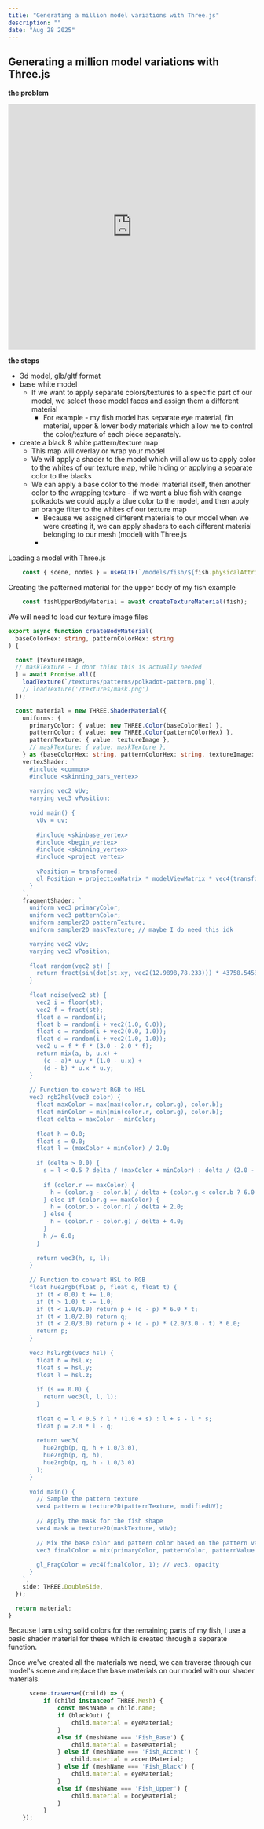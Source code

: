 ```yaml
---
title: "Generating a million model variations with Three.js"
description: ""
date: "Aug 28 2025"
---
```


## Generating a million model variations with Three.js

**the problem**


  <iframe 
      src="http://localhost:5173/embed/fish-showcase" 
      width="100%" 
      height="500" 
      frameborder="0"
      title="Fish Game Showcase"
      allowTransparency="true"
  ></iframe>

**the steps**
- 3d model, glb/gltf format
- base white model
  - If we want to apply separate colors/textures to a specific part of our model, we select those model faces and assign them a different material
    - For example - my fish model has separate eye material, fin material, upper & lower body materials which allow me to control the color/texture of each piece separately.
- create a black & white pattern/texture map
  - This map will overlay or wrap your model
  - We will apply a shader to the model which will allow us to apply color to the whites of our texture map, while hiding or applying a separate color to the blacks
  - We can apply a base color to the model material itself, then another color to the wrapping texture - if we want a blue fish with orange polkadots we could apply a blue color to the model, and then apply an orange filter to the whites of our texture map
    - Because we assigned different materials to our model when we were creating it, we can apply shaders to each different material belonging to our mesh (model) with Three.js
    - 


Loading a model with Three.js
```typescript
    const { scene, nodes } = useGLTF(`/models/fish/${fish.physicalAttributes.model}.glb`);
```

Creating the patterned material for the upper body of my fish example
```typescript
    const fishUpperBodyMaterial = await createTextureMaterial(fish);
```

We will need to load our texture image files 

```typescript
export async function createBodyMaterial(
  baseColorHex: string, patternColorHex: string
) {

  const [textureImage, 
  // maskTexture - I dont think this is actually needed
  ] = await Promise.all([
    loadTexture(`/textures/patterns/polkadot-pattern.png`),
    // loadTexture('/textures/mask.png')
  ]);

  const material = new THREE.ShaderMaterial({
    uniforms: {
      primaryColor: { value: new THREE.Color(baseColorHex) },
      patternColor: { value: new THREE.Color(patternCOlorHex) },
      patternTexture: { value: textureImage },
      // maskTexture: { value: maskTexture },
    } as {baseColorHex: string, patternColorHex: string, textureImage: THREE.Texture},
    vertexShader: `
      #include <common>
      #include <skinning_pars_vertex>
      
      varying vec2 vUv;
      varying vec3 vPosition;
      
      void main() {
        vUv = uv;
        
        #include <skinbase_vertex>
        #include <begin_vertex>
        #include <skinning_vertex>
        #include <project_vertex>
        
        vPosition = transformed;
        gl_Position = projectionMatrix * modelViewMatrix * vec4(transformed, 1.0);
      }
    `,
    fragmentShader: `
      uniform vec3 primaryColor;
      uniform vec3 patternColor;
      uniform sampler2D patternTexture;
      uniform sampler2D maskTexture; // maybe I do need this idk

      varying vec2 vUv;
      varying vec3 vPosition;
      
      float random(vec2 st) {
        return fract(sin(dot(st.xy, vec2(12.9898,78.233))) * 43758.5453123);
      }
      
      float noise(vec2 st) {
        vec2 i = floor(st);
        vec2 f = fract(st);
        float a = random(i);
        float b = random(i + vec2(1.0, 0.0));
        float c = random(i + vec2(0.0, 1.0));
        float d = random(i + vec2(1.0, 1.0));
        vec2 u = f * f * (3.0 - 2.0 * f);
        return mix(a, b, u.x) +
          (c - a)* u.y * (1.0 - u.x) +
          (d - b) * u.x * u.y;
      }
      
      // Function to convert RGB to HSL
      vec3 rgb2hsl(vec3 color) {
        float maxColor = max(max(color.r, color.g), color.b);
        float minColor = min(min(color.r, color.g), color.b);
        float delta = maxColor - minColor;
        
        float h = 0.0;
        float s = 0.0;
        float l = (maxColor + minColor) / 2.0;
        
        if (delta > 0.0) {
          s = l < 0.5 ? delta / (maxColor + minColor) : delta / (2.0 - maxColor - minColor);
          
          if (color.r == maxColor) {
            h = (color.g - color.b) / delta + (color.g < color.b ? 6.0 : 0.0);
          } else if (color.g == maxColor) {
            h = (color.b - color.r) / delta + 2.0;
          } else {
            h = (color.r - color.g) / delta + 4.0;
          }
          h /= 6.0;
        }
        
        return vec3(h, s, l);
      }
      
      // Function to convert HSL to RGB
      float hue2rgb(float p, float q, float t) {
        if (t < 0.0) t += 1.0;
        if (t > 1.0) t -= 1.0;
        if (t < 1.0/6.0) return p + (q - p) * 6.0 * t;
        if (t < 1.0/2.0) return q;
        if (t < 2.0/3.0) return p + (q - p) * (2.0/3.0 - t) * 6.0;
        return p;
      }
      
      vec3 hsl2rgb(vec3 hsl) {
        float h = hsl.x;
        float s = hsl.y;
        float l = hsl.z;
        
        if (s == 0.0) {
          return vec3(l, l, l);
        }
        
        float q = l < 0.5 ? l * (1.0 + s) : l + s - l * s;
        float p = 2.0 * l - q;
        
        return vec3(
          hue2rgb(p, q, h + 1.0/3.0),
          hue2rgb(p, q, h),
          hue2rgb(p, q, h - 1.0/3.0)
        );
      }
      
      void main() {
        // Sample the pattern texture
        vec4 pattern = texture2D(patternTexture, modifiedUV);
        
        // Apply the mask for the fish shape
        vec4 mask = texture2D(maskTexture, vUv);
  
        // Mix the base color and pattern color based on the pattern value
        vec3 finalColor = mix(primaryColor, patternColor, patternValue * mask.r);
        
        gl_FragColor = vec4(finalColor, 1); // vec3, opacity
      }
    `,
    side: THREE.DoubleSide,
  });

  return material;
}
```



Because I am using solid colors for the remaining parts of my fish, I use a basic shader material for these which is created through a separate function. 


Once we've created all the materials we need, we can traverse through our model's scene and replace the base materials on our model with our shader materials.

```typescript
      scene.traverse((child) => {
          if (child instanceof THREE.Mesh) {
              const meshName = child.name;
              if (blackOut) {
                  child.material = eyeMaterial;
              }
              else if (meshName === 'Fish_Base') {
                  child.material = baseMaterial;
              } else if (meshName === 'Fish_Accent') {
                  child.material = accentMaterial;
              } else if (meshName === 'Fish_Black') {
                  child.material = eyeMaterial;
              }
              else if (meshName === 'Fish_Upper') {
                  child.material = bodyMaterial;
              }
          }
    });  
```
